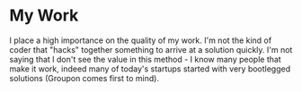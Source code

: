 # My Work
I place a high importance on the quality of my work. I'm not the kind of coder that "hacks" together something to arrive at a solution quickly. I'm not saying that I don't see the value in this method - I know many people that make it work, indeed many of today's startups started with very bootlegged solutions (Groupon comes first to mind).